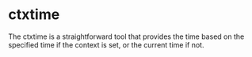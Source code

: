 ctxtime
===

The ctxtime is a straightforward tool that provides the time based on the specified time if the context is set, or the current time if not.
